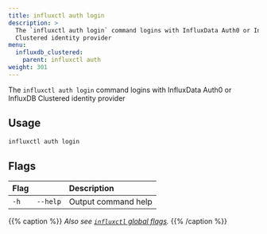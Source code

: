 ```yaml
---
title: influxctl auth login
description: >
  The `influxctl auth login` command logins with InfluxData Auth0 or InfluxDB
  Clustered identity provider
menu:
  influxdb_clustered:
    parent: influxctl auth
weight: 301
---
```


The `influxctl auth login` command logins with InfluxData Auth0 or InfluxDB
Clustered identity provider

## Usage

```sh
influxctl auth login
```

## Flags

| Flag |            | Description                                   |
| :--- | :--------- | :-------------------------------------------- |
| `-h` | `--help`   | Output command help                           |

{{% caption %}}
_Also see [`influxctl` global flags](/influxdb/cloud-dedicated/reference/cli/influxctl/#global-flags)._
{{% /caption %}}
